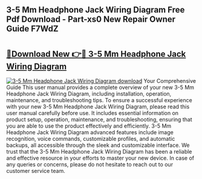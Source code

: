 ## 3-5 Mm Headphone Jack Wiring Diagram Free Pdf Download - Part-xs0 New Repair Owner Guide F7WdZ

# <h2><a href="http://dfor51.blite.top/?on=3-5+Mm+Headphone+Jack+Wiring+Diagram">🔗Download New 👉🔴 3-5 Mm Headphone Jack Wiring Diagram</a></h2>

[![3-5 Mm Headphone Jack Wiring Diagram download](https://i.imgur.com/lujVjoI.png)](http://dfor51.blite.top/?on=3-5+Mm+Headphone+Jack+Wiring+Diagram)
Your Comprehensive Guide This user manual provides a complete overview of your new 3-5 Mm Headphone Jack Wiring Diagram, including installation, operation, maintenance, and troubleshooting tips. To ensure a successful experience with your new 3-5 Mm Headphone Jack Wiring Diagram, please read this user manual carefully before use. It includes essential information on product setup, operation, maintenance, and troubleshooting, ensuring that you are able to use the product effectively and efficiently. 3-5 Mm Headphone Jack Wiring Diagram advanced features include image recognition, voice commands, customizable profiles, and automatic backups, all accessible through the sleek and customizable interface. We trust that the 3-5 Mm Headphone Jack Wiring Diagram has been a reliable and effective resource in your efforts to master your new device. In case of any queries or concerns, please do not hesitate to reach out to our customer service team.
